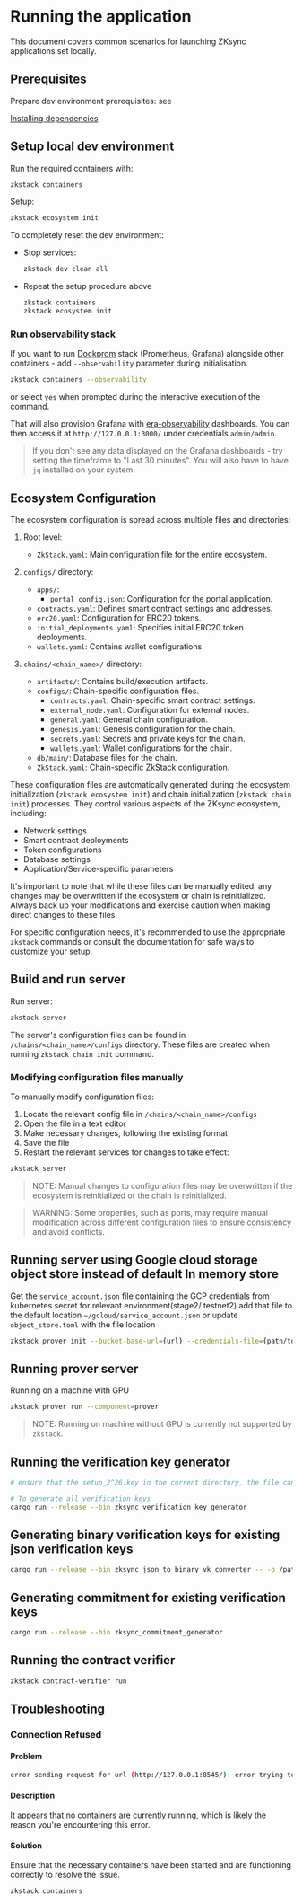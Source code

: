 # Running the application

This document covers common scenarios for launching ZKsync applications set locally.

## Prerequisites

Prepare dev environment prerequisites: see

[Installing dependencies](./setup-dev.md)

## Setup local dev environment

Run the required containers with:

```bash
zkstack containers
```

Setup:

```bash
zkstack ecosystem init
```

To completely reset the dev environment:

- Stop services:

  ```bash
  zkstack dev clean all
  ```

- Repeat the setup procedure above

  ```bash
  zkstack containers
  zkstack ecosystem init
  ```

### Run observability stack

If you want to run [Dockprom](https://github.com/stefanprodan/dockprom/) stack (Prometheus, Grafana) alongside other
containers - add `--observability` parameter during initialisation.

```bash
zkstack containers --observability
```

or select `yes` when prompted during the interactive execution of the command.

That will also provision Grafana with
[era-observability](https://github.com/matter-labs/era-observability/tree/main/dashboards) dashboards. You can then
access it at `http://127.0.0.1:3000/` under credentials `admin/admin`.

> If you don't see any data displayed on the Grafana dashboards - try setting the timeframe to "Last 30 minutes". You
> will also have to have `jq` installed on your system.

## Ecosystem Configuration

The ecosystem configuration is spread across multiple files and directories:

1. Root level:
   - `ZkStack.yaml`: Main configuration file for the entire ecosystem.

2. `configs/` directory:
   - `apps/`:
     - `portal_config.json`: Configuration for the portal application.
   - `contracts.yaml`: Defines smart contract settings and addresses.
   - `erc20.yaml`: Configuration for ERC20 tokens.
   - `initial_deployments.yaml`: Specifies initial ERC20 token deployments.
   - `wallets.yaml`: Contains wallet configurations.

3. `chains/<chain_name>/` directory:
   - `artifacts/`: Contains build/execution artifacts.
   - `configs/`: Chain-specific configuration files.
     - `contracts.yaml`: Chain-specific smart contract settings.
     - `external_node.yaml`: Configuration for external nodes.
     - `general.yaml`: General chain configuration.
     - `genesis.yaml`: Genesis configuration for the chain.
     - `secrets.yaml`: Secrets and private keys for the chain.
     - `wallets.yaml`: Wallet configurations for the chain.
   - `db/main/`: Database files for the chain.
   - `ZkStack.yaml`: Chain-specific ZkStack configuration.

These configuration files are automatically generated during the ecosystem initialization (`zkstack ecosystem init`) and chain initialization (`zkstack chain init`) processes. They control various aspects of the ZKsync ecosystem, including:

- Network settings
- Smart contract deployments
- Token configurations
- Database settings
- Application/Service-specific parameters

It's important to note that while these files can be manually edited, any changes may be overwritten if the ecosystem or chain is reinitialized. Always back up your modifications and exercise caution when making direct changes to these files.

For specific configuration needs, it's recommended to use the appropriate `zkstack` commands or consult the documentation for safe ways to customize your setup.

## Build and run server

Run server:

```bash
zkstack server
```

The server's configuration files can be found in `/chains/<chain_name>/configs` directory. These files are created when
running `zkstack chain init` command.

### Modifying configuration files manually

To manually modify configuration files:

1. Locate the relevant config file in `/chains/<chain_name>/configs`
2. Open the file in a text editor
3. Make necessary changes, following the existing format
4. Save the file
5. Restart the relevant services for changes to take effect:

```bash
zkstack server
```

> NOTE: Manual changes to configuration files may be overwritten if the ecosystem is reinitialized or the chain is
> reinitialized.

> WARNING: Some properties, such as ports, may require manual modification across different configuration files to
> ensure consistency and avoid conflicts.

## Running server using Google cloud storage object store instead of default In memory store

Get the `service_account.json` file containing the GCP credentials from kubernetes secret for relevant
environment(stage2/ testnet2) add that file to the default location `~/gcloud/service_account.json` or update
`object_store.toml` with the file location

```bash
zkstack prover init --bucket-base-url={url} --credentials-file={path/to/service_account.json}
```

## Running prover server

Running on a machine with GPU

```bash
zkstack prover run --component=prover
```

> NOTE: Running on machine without GPU is currently not supported by `zkstack`.

## Running the verification key generator

```bash
# ensure that the setup_2^26.key in the current directory, the file can be download from  https://storage.googleapis.com/matterlabs-setup-keys-us/setup-keys/setup_2\^26.key

# To generate all verification keys
cargo run --release --bin zksync_verification_key_generator
```

## Generating binary verification keys for existing json verification keys

```bash
cargo run --release --bin zksync_json_to_binary_vk_converter -- -o /path/to/output-binary-vk
```

## Generating commitment for existing verification keys

```bash
cargo run --release --bin zksync_commitment_generator
```

## Running the contract verifier

```bash
zkstack contract-verifier run
```

## Troubleshooting

### Connection Refused

#### Problem

```bash
error sending request for url (http://127.0.0.1:8545/): error trying to connect: tcp connect error: Connection refused (os error 61)
```

#### Description

It appears that no containers are currently running, which is likely the reason you're encountering this error.

#### Solution

Ensure that the necessary containers have been started and are functioning correctly to resolve the issue.

```bash
zkstack containers
```
